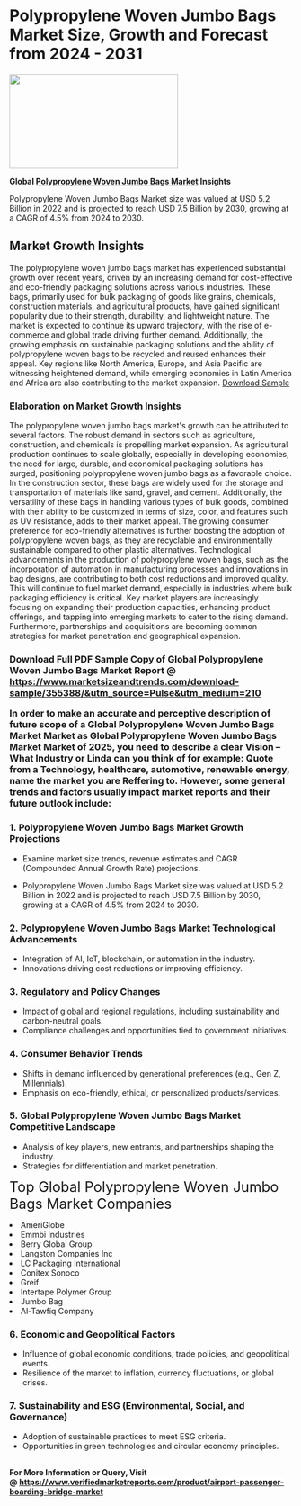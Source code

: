 <H1>Polypropylene Woven Jumbo Bags Market Size, Growth and Forecast from 2024 - 2031</H1><img class="aligncenter size-medium wp-image-584254" src="https://thirdeyenews.in/wp-content/uploads/2024/09/Global-Market-Research-300x168.jpeg" alt="" width="300" height="168" /><p><strong>Global&nbsp;<a href="https://www.marketsizeandtrends.com/download-sample/355388/&amp;utm_source=Pulse&amp;utm_medium=210">Polypropylene Woven Jumbo Bags Market</a> Insights</strong></p><p>Polypropylene Woven Jumbo Bags Market size was valued at USD 5.2 Billion in 2022 and is projected to reach USD 7.5 Billion by 2030, growing at a CAGR of 4.5% from 2024 to 2030.</p><p><h2>Market Growth Insights</h2> The polypropylene woven jumbo bags market has experienced substantial growth over recent years, driven by an increasing demand for cost-effective and eco-friendly packaging solutions across various industries. These bags, primarily used for bulk packaging of goods like grains, chemicals, construction materials, and agricultural products, have gained significant popularity due to their strength, durability, and lightweight nature. The market is expected to continue its upward trajectory, with the rise of e-commerce and global trade driving further demand. Additionally, the growing emphasis on sustainable packaging solutions and the ability of polypropylene woven bags to be recycled and reused enhances their appeal. Key regions like North America, Europe, and Asia Pacific are witnessing heightened demand, while emerging economies in Latin America and Africa are also contributing to the market expansion. <a href="#">Download Sample</a> <h3>Elaboration on Market Growth Insights</h3> The polypropylene woven jumbo bags market's growth can be attributed to several factors. The robust demand in sectors such as agriculture, construction, and chemicals is propelling market expansion. As agricultural production continues to scale globally, especially in developing economies, the need for large, durable, and economical packaging solutions has surged, positioning polypropylene woven jumbo bags as a favorable choice. In the construction sector, these bags are widely used for the storage and transportation of materials like sand, gravel, and cement. Additionally, the versatility of these bags in handling various types of bulk goods, combined with their ability to be customized in terms of size, color, and features such as UV resistance, adds to their market appeal. The growing consumer preference for eco-friendly alternatives is further boosting the adoption of polypropylene woven bags, as they are recyclable and environmentally sustainable compared to other plastic alternatives. Technological advancements in the production of polypropylene woven bags, such as the incorporation of automation in manufacturing processes and innovations in bag designs, are contributing to both cost reductions and improved quality. This will continue to fuel market demand, especially in industries where bulk packaging efficiency is critical. Key market players are increasingly focusing on expanding their production capacities, enhancing product offerings, and tapping into emerging markets to cater to the rising demand. Furthermore, partnerships and acquisitions are becoming common strategies for market penetration and geographical expansion. <h3></p><p><span class=""><strong>Download Full PDF Sample Copy of Global Polypropylene Woven Jumbo Bags Market Report</strong> @ <a href="https://www.marketsizeandtrends.com/download-sample/355388/&amp;utm_source=Pulse&amp;utm_medium=210" target="_blank">https://www.marketsizeandtrends.com/download-sample/355388/&amp;utm_source=Pulse&amp;utm_medium=210</a></span></p><p>In order to make an accurate and perceptive description of future scope of a Global&nbsp;Polypropylene Woven Jumbo Bags Market Market as Global&nbsp;Polypropylene Woven Jumbo Bags Market Market of 2025, you need to describe a clear Vision &ndash; What Industry or Linda can you think of for example: Quote from a Technology, healthcare, automotive, renewable energy, name the market you are Reffering to. However, some general trends and factors usually impact market reports and their future outlook include:</p><h3>1.&nbsp;<strong>Polypropylene Woven Jumbo Bags Market Growth Projections</strong></h3><ul><li>Examine market size trends, revenue estimates and CAGR (Compounded Annual Growth Rate) projections.</li><li><p>Polypropylene Woven Jumbo Bags Market size was valued at USD 5.2 Billion in 2022 and is projected to reach USD 7.5 Billion by 2030, growing at a CAGR of 4.5% from 2024 to 2030.</p></li></ul><h3>2.&nbsp;<strong>Polypropylene Woven Jumbo Bags Market Technological Advancements</strong></h3><ul><li>Integration of AI, IoT, blockchain, or automation in the industry.</li><li>Innovations driving cost reductions or improving efficiency.</li></ul><h3>3.&nbsp;<strong>Regulatory and Policy Changes</strong></h3><ul><li>Impact of global and regional regulations, including sustainability and carbon-neutral goals.</li><li>Compliance challenges and opportunities tied to government initiatives.</li></ul><h3>4.&nbsp;<strong>Consumer Behavior Trends</strong></h3><ul><li>Shifts in demand influenced by generational preferences (e.g., Gen Z, Millennials).</li><li>Emphasis on eco-friendly, ethical, or personalized products/services.</li></ul><h3>5.&nbsp;<strong>Global Polypropylene Woven Jumbo Bags Market Competitive Landscape</strong></h3><ul><li>Analysis of key players, new entrants, and partnerships shaping the industry.</li><li>Strategies for differentiation and market penetration.</li></ul><p data-pm-slice="1 1 []"><span style="color: inherit; font-family: inherit; font-size: 25px;">Top Global Polypropylene Woven Jumbo Bags Market Companies</span></p><div class="" data-test-id=""><p><li>AmeriGlobe</li><li> Emmbi Industries</li><li> Berry Global Group</li><li> Langston Companies Inc</li><li> LC Packaging International</li><li> Conitex Sonoco</li><li> Greif</li><li> Intertape Polymer Group</li><li> Jumbo Bag</li><li> Al-Tawfiq Company</li></p></div><h3>6.&nbsp;<strong>Economic and Geopolitical Factors</strong></h3><ul><li>Influence of global economic conditions, trade policies, and geopolitical events.</li><li>Resilience of the market to inflation, currency fluctuations, or global crises.</li></ul><h3>7.&nbsp;<strong>Sustainability and ESG (Environmental, Social, and Governance)</strong></h3><ul><li>Adoption of sustainable practices to meet ESG criteria.</li><li>Opportunities in green technologies and circular economy principles.</li></ul><h2><strong style="font-size: 14px;">For More Information or Query, Visit @&nbsp;</strong><a style="background-color: #ffffff; font-size: 14px;" href="https://www.marketsizeandtrends.com/report/polypropylene-woven-jumbo-bags-market/" target="_blank">https://www.verifiedmarketreports.com/product/airport-passenger-boarding-bridge-market</a></h2>
